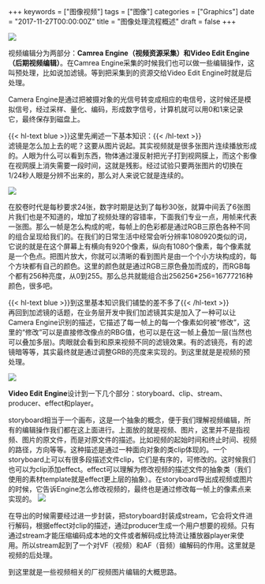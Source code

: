 +++
keywords = ["图像视频"]
tags = ["图像"]
categories = ["Graphics"]
date = "2017-11-27T00:00:00Z"
title = "图像处理流程概述"
draft = false
+++


![](http://upload-images.jianshu.io/upload_images/1086250-3eac00965effbe70?imageMogr2/auto-orient/strip%7CimageView2/2/w/320)

视频编辑分为两部分：**Camrea Engine（视频资源采集）**和**Video Edit Engine（后期视频编辑）**。在Camrea Engine采集的时候我们也可以做一些编辑操作，这叫预处理，比如说加滤镜。等到把采集到的资源交给Video Edit Engine时就是后处理。

<!--more-->

Camera Engine是通过把被摄对象的光信号转变成相应的电信号，这时候还是模拟信号，经过采样、量化、编码，形成数字信号，计算机就可以用0和1来记录它，最终保存到磁盘上。

{{< hl-text blue >}}这里先阐述一下基本知识：{{< /hl-text >}}</br>
滤镜是怎么加上去的呢？这要从图片说起。其实视频就是很多张图片连续播放形成的。人眼为什么可以看到东西，物体通过漫反射把光子打到视网膜上，而这个影像在视网膜上消失需要一段时间，这就是残影。经过试验只要两张图片的切换在1/24秒人眼是分辨不出来的，那么对人来说它就是连续的。

![](http://upload-images.jianshu.io/upload_images/1086250-f7df91c7c0967686?imageMogr2/auto-orient/strip%7CimageView2/2/w/700)

在胶卷时代是每秒要求24张，数字时期是达到了每秒30张，就算中间丢了6张图片我们也是不知道的，增加了视频处理的容错率，下面我们专业一点，用帧来代表一张图。那么一帧是怎么构成的呢，每帧上的色彩都是通过RGB三原色各种不同的组合呈现给我们的。在我们的日常生活中经常会听分辨率1080920类似的词，它说的就是在这个屏幕上有横向有920个像素，纵向有1080个像素，每个像素就是一个色点。把图片放大，你就可以清晰的看到图片是由一个个小方块构成的，每个方块都有自己的颜色。这里的颜色就是通过RGB三原色叠加而成的，而RGB每个都有256种亮度，从0到255。那么总共就能组合出256256*256=16777216种颜色，很多吧。

{{< hl-text blue >}}到这里基本知识我们铺垫的差不多了{{< /hl-text >}}</br>
再回到加滤镜的话题，在业务层开发中我们加滤镜其实是加入了一种可以让Camera Engine识别的描述，它描述了每一帧上的每一个像素如何被“修改”，这里的“修改”可以是直接修改像点的RBG值，也可以是在这一帧上叠加一层(当然也可以叠加多层)。肉眼就会看到和原来视频不同的滤镜效果。有的滤镜亮，有的滤镜暗等等，其实最终就是通过调整GRB的亮度来实现的。到这里就是是视频的预处理。

![](http://upload-images.jianshu.io/upload_images/1086250-b0f7dc9db4e364fc?imageMogr2/auto-orient/strip%7CimageView2/2/w/320)

**Video Edit Engine**设计到一下几个部分：storyboard、clip、stream、producer、effect和player。

storyboard相当于一个画布，这是一个抽象的概念，便于我们理解视频编辑，所有的编辑操作我们都在这上面进行。上面放的就是视频、图片，这里并不是指视频、图片的原文件，而是对原文件的描述。比如视频的起始时间和终止时间、视频的路径，方向等等。这种描述是通过一种面向对象的类clip体现的。一个storyboard上可以有很多段描述文件clip，它们是有序的，可修改的。这时候我们也可以为clip添加effect。effect可以理解为修改视频的描述文件的抽象类（我们使用的素材template就是effect更上层的抽象）。在storyboard导出成视频或图片的时候，它告诉Engine怎么修改视频的，最终也是通过修改每一帧上的像素点来实现的。
![](http://upload-images.jianshu.io/upload_images/1086250-765d8bfa6eb45e74?imageMogr2/auto-orient/strip%7CimageView2/2/w/700)

在导出的时候需要经过进一步封装，把storyboard封装成stream，它会将文件进行解码，根据effect对clip的描述，通过producer生成一个用户想要的视频。只有通过stream才能压缩编码成本地的文件或者解码成比特流让播放器player来使用。所以stream起到了一个对VF（视频）和AF（音频）编解码的作用。这里就是视频的后处理。

到这里就是一些视频相关的厂视频图片编辑的大概思路。
